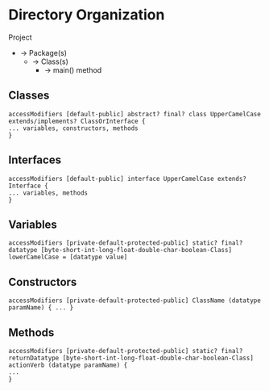 # Directory Organization
Project  
- -> Package(s)  
  - -> Class(s)  
    - -> main() method  

## Classes
```
accessModifiers [default-public] abstract? final? class UpperCamelCase extends/implements? ClassOrInterface {
... variables, constructors, methods
}
```

## Interfaces
```
accessModifiers [default-public] interface UpperCamelCase extends? Interface {
... variables, methods
}
```

## Variables
```
accessModifiers [private-default-protected-public] static? final? datatype [byte-short-int-long-float-double-char-boolean-Class] lowerCamelCase = [datatype value] 
```

## Constructors
```
accessModifiers [private-default-protected-public] ClassName (datatype paramName) { ... }
```

## Methods
```
accessModifiers [private-default-protected-public] static? final? returnDatatype [byte-short-int-long-float-double-char-boolean-Class] actionVerb (datatype paramName) {
...
}
```

